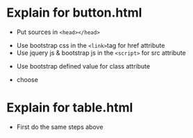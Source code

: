 # Explain for button.html
* Put sources in `<head></head>`
 - Use bootstrap css in the `<link>`tag for href attribute
 - Use jquery js & bootstrap js in the `<script>` for src attribute
* Use bootstrap defined value for class attribute
 - choose 

# Explain for table.html
* First do the same steps above

